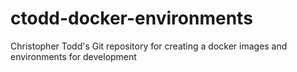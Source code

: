 # ctodd-docker-environments
Christopher Todd's Git repository for creating a docker images and environments for development
